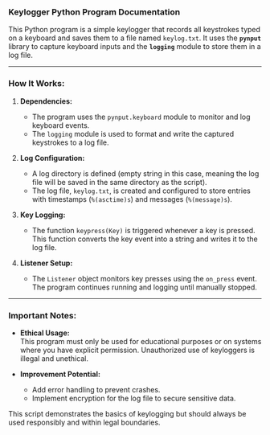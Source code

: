 ### **Keylogger Python Program Documentation**

This Python program is a simple keylogger that records all keystrokes typed on a keyboard and saves them to a file named `keylog.txt`. It uses the **`pynput`** library to capture keyboard inputs and the **`logging`** module to store them in a log file.

---

### **How It Works:**
1. **Dependencies:**  
   - The program uses the `pynput.keyboard` module to monitor and log keyboard events.
   - The `logging` module is used to format and write the captured keystrokes to a log file.

2. **Log Configuration:**  
   - A log directory is defined (empty string in this case, meaning the log file will be saved in the same directory as the script).
   - The log file, `keylog.txt`, is created and configured to store entries with timestamps (`%(asctime)s`) and messages (`%(message)s`).

3. **Key Logging:**  
   - The function `keypress(Key)` is triggered whenever a key is pressed. This function converts the key event into a string and writes it to the log file.

4. **Listener Setup:**  
   - The `Listener` object monitors key presses using the `on_press` event. The program continues running and logging until manually stopped.

---

### **Important Notes:**
- **Ethical Usage:**  
  This program must only be used for educational purposes or on systems where you have explicit permission. Unauthorized use of keyloggers is illegal and unethical.
  
- **Improvement Potential:**  
  - Add error handling to prevent crashes.
  - Implement encryption for the log file to secure sensitive data.

This script demonstrates the basics of keylogging but should always be used responsibly and within legal boundaries.

